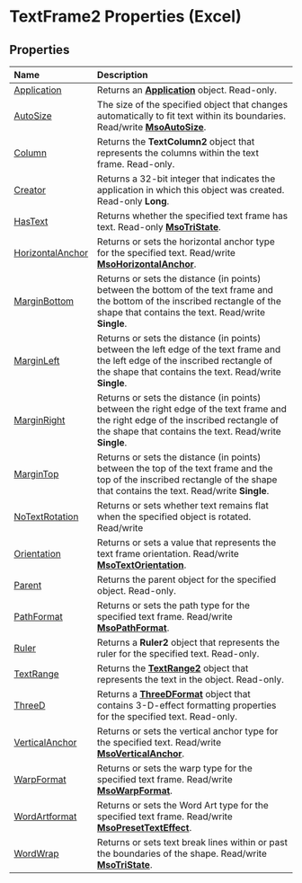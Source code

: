 
# TextFrame2 Properties (Excel)

## Properties



|**Name**|**Description**|
|:-----|:-----|
| [Application](bb5aeb3a-f8d7-3752-27a5-ff1eedd7d4db.md)|Returns an  **[Application](19b73597-5cf9-4f56-8227-b5211f657f6f.md)** object. Read-only.|
| [AutoSize](8c2659b2-a315-18c3-23f3-7b1488ce8107.md)|The size of the specified object that changes automatically to fit text within its boundaries. Read/write  **[MsoAutoSize](f3118964-77e6-96df-e606-dfd191434086.md)**.|
| [Column](4f78bef0-38b8-534a-c6a3-dfbf21b83eda.md)|Returns the  **TextColumn2** object that represents the columns within the text frame. Read-only.|
| [Creator](a6621e71-b864-9e95-68d0-a74649bc15ec.md)|Returns a 32-bit integer that indicates the application in which this object was created. Read-only  **Long**.|
| [HasText](b9c7d9f4-22d3-5a45-e03b-8e06e87a2af9.md)|Returns whether the specified text frame has text. Read-only  **[MsoTriState](2036cfc9-be7d-e05c-bec7-af05e3c3c515.md)**.|
| [HorizontalAnchor](204b744c-a19e-dbf1-2143-3bfcef3caa0c.md)|Returns or sets the horizontal anchor type for the specified text. Read/write  **[MsoHorizontalAnchor](d70f3f09-65d7-956e-a312-7e5ae8a81b65.md)**.|
| [MarginBottom](36847492-45d4-5856-383c-291ca6d64a7e.md)|Returns or sets the distance (in points) between the bottom of the text frame and the bottom of the inscribed rectangle of the shape that contains the text. Read/write  **Single**.|
| [MarginLeft](16753c28-5322-b484-0948-19f7dc4651b7.md)|Returns or sets the distance (in points) between the left edge of the text frame and the left edge of the inscribed rectangle of the shape that contains the text. Read/write  **Single**.|
| [MarginRight](cde03d1b-04a1-8a83-0b20-e7e19d2c52ff.md)|Returns or sets the distance (in points) between the right edge of the text frame and the right edge of the inscribed rectangle of the shape that contains the text. Read/write  **Single**.|
| [MarginTop](35a29f85-df5b-27a3-1060-1d5a0c73b6cb.md)|Returns or sets the distance (in points) between the top of the text frame and the top of the inscribed rectangle of the shape that contains the text. Read/write  **Single**.|
| [NoTextRotation](ec749919-a096-bcdf-0400-3fc66bf4e2e9.md)|Returns or sets whether text remains flat when the specified object is rotated. Read/write|
| [Orientation](73c7a581-cabe-b634-ccf0-28e640b33129.md)|Returns or sets a value that represents the text frame orientation. Read/write  **[MsoTextOrientation](7e8d0e06-14dd-3ea1-a2e4-50375919517f.md)**.|
| [Parent](aed28538-c3bd-ebf7-47d5-ed6be97db000.md)|Returns the parent object for the specified object. Read-only.|
| [PathFormat](176d0ca9-c633-2056-a83a-c5db70fd0fcf.md)|Returns or sets the path type for the specified text frame. Read/write  **[MsoPathFormat](744f8ecf-7a08-4bd3-eb8d-1dde193d71b4.md)**.|
| [Ruler](c5bcd6ec-6135-5589-c3b5-643e50273144.md)|Returns a  **Ruler2** object that represents the ruler for the specified text. Read-only.|
| [TextRange](3b38e21e-f1c4-48b3-308a-14dee8de23d2.md)|Returns the  **[TextRange2](a6a59c9b-9b64-c1e2-2e98-a1f99025c877.md)** object that represents the text in the object. Read-only.|
| [ThreeD](ae85ffd6-ec5b-7082-66a9-3de9fff159ee.md)|Returns a  **[ThreeDFormat](9cb41236-6aba-4d6c-a54c-5e177657c8d1.md)** object that contains 3-D-effect formatting properties for the specified text. Read-only.|
| [VerticalAnchor](605adc62-1b33-d1d9-46ea-7154efb748ed.md)|Returns or sets the vertical anchor type for the specified text. Read/write  **[MsoVerticalAnchor](eb79204e-6c76-6d63-9609-dcbf34073eb5.md)**.|
| [WarpFormat](20710bdc-981f-b61d-4be5-f8c760bb9f4c.md)|Returns or sets the warp type for the specified text frame. Read/write  **[MsoWarpFormat](20710bdc-981f-b61d-4be5-f8c760bb9f4c.md)**.|
| [WordArtformat](66944f16-1a5e-a7f5-942e-9007107a7fbf.md)|Returns or sets the Word Art type for the specified text frame. Read/write  **[MsoPresetTextEffect](56a7008d-ce2c-f127-56de-851cb8fef44f.md)**.|
| [WordWrap](ed768819-89f9-7d8d-1ed2-706de15ad8e7.md)|Returns or sets text break lines within or past the boundaries of the shape. Read/write  **[MsoTriState](2036cfc9-be7d-e05c-bec7-af05e3c3c515.md)**.|
